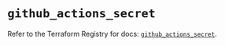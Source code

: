 # `github_actions_secret`

Refer to the Terraform Registry for docs: [`github_actions_secret`](https://registry.terraform.io/providers/integrations/github/6.3.0/docs/resources/actions_secret).
